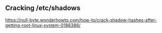 ## Cracking /etc/shadows
https://null-byte.wonderhowto.com/how-to/crack-shadow-hashes-after-getting-root-linux-system-0186386/